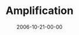 ---
layout: message
category: message
series: "Freedom"
title: "Amplification"
date: 2006-10-21-00-00
message_id: 46
---